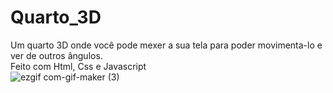 # Quarto_3D
Um quarto 3D onde você pode mexer a sua tela para poder movimenta-lo e ver de outros ângulos. <br>  Feito com Html, Css e Javascript
<br>
![ezgif com-gif-maker (3)](https://github.com/JLpensador/Quarto_3D/assets/127153172/1cc33f53-5ab0-4709-ba27-e1840b7d50ae)
